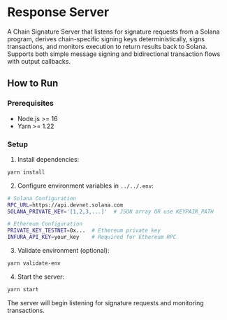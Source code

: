 # Response Server

A Chain Signature Server that listens for signature requests from a Solana program, derives chain-specific signing keys deterministically, signs transactions, and monitors execution to return results back to Solana. Supports both simple message signing and bidirectional transaction flows with output callbacks.

## How to Run

### Prerequisites

- Node.js >= 16
- Yarn >= 1.22

### Setup

1. Install dependencies:

```bash
yarn install
```

2. Configure environment variables in `../../.env`:

```bash
# Solana Configuration
RPC_URL=https://api.devnet.solana.com
SOLANA_PRIVATE_KEY='[1,2,3,...]'  # JSON array OR use KEYPAIR_PATH

# Ethereum Configuration
PRIVATE_KEY_TESTNET=0x...  # Ethereum private key
INFURA_API_KEY=your_key    # Required for Ethereum RPC
```

3. Validate environment (optional):

```bash
yarn validate-env
```

4. Start the server:

```bash
yarn start
```

The server will begin listening for signature requests and monitoring transactions.
